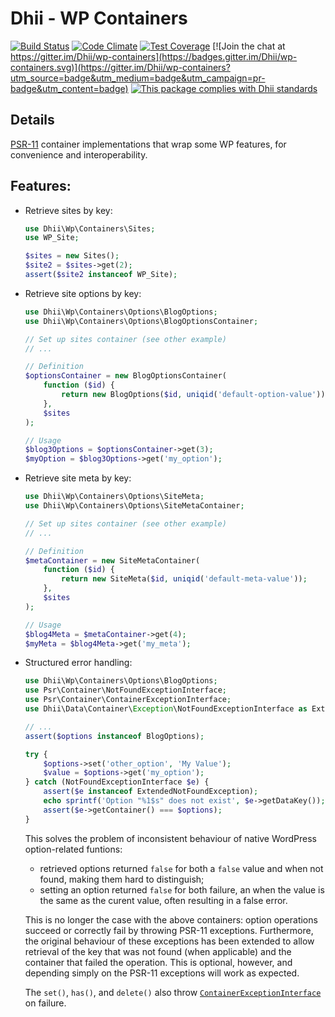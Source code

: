 # Dhii - WP Containers

[![Build Status](https://travis-ci.org/Dhii/wp-containers.svg?branch=develop)](https://travis-ci.org/Dhii/wp-containers)
[![Code Climate](https://codeclimate.com/github/Dhii/wp-containers/badges/gpa.svg)](https://codeclimate.com/github/Dhii/wp-containers)
[![Test Coverage](https://codeclimate.com/github/Dhii/wp-containers/badges/coverage.svg)](https://codeclimate.com/github/Dhii/wp-containers/coverage)
[![Join the chat at https://gitter.im/Dhii/wp-containers](https://badges.gitter.im/Dhii/wp-containers.svg)](https://gitter.im/Dhii/wp-containers?utm_source=badge&utm_medium=badge&utm_campaign=pr-badge&utm_content=badge)
[![This package complies with Dhii standards](https://img.shields.io/badge/Dhii-Compliant-green.svg?style=flat-square)][Dhii]

## Details
[PSR-11][] container implementations that wrap some WP features, for convenience and interoperability.

## Features:
- Retrieve sites by key:

    ```php
    use Dhii\Wp\Containers\Sites;
    use WP_Site;
  
    $sites = new Sites();
    $site2 = $sites->get(2);
    assert($site2 instanceof WP_Site);
    ```

- Retrieve site options by key:

    ```php
    use Dhii\Wp\Containers\Options\BlogOptions;
    use Dhii\Wp\Containers\Options\BlogOptionsContainer;
    
    // Set up sites container (see other example)
    // ...

    // Definition
    $optionsContainer = new BlogOptionsContainer(
        function ($id) {
            return new BlogOptions($id, uniqid('default-option-value'));
        },
        $sites
    );
    
    // Usage
    $blog3Options = $optionsContainer->get(3);
    $myOption = $blog3Options->get('my_option');
    ```
    
- Retrieve site meta by key:

    ```php
    use Dhii\Wp\Containers\Options\SiteMeta;
    use Dhii\Wp\Containers\Options\SiteMetaContainer;
    
    // Set up sites container (see other example)
    // ...

    // Definition
    $metaContainer = new SiteMetaContainer(
        function ($id) {
            return new SiteMeta($id, uniqid('default-meta-value'));
        },
        $sites
    );
    
    // Usage
    $blog4Meta = $metaContainer->get(4);
    $myMeta = $blog4Meta->get('my_meta');
    ```
    
- Structured error handling:

    ```php
    use Dhii\Wp\Containers\Options\BlogOptions;
    use Psr\Container\NotFoundExceptionInterface;
    use Psr\Container\ContainerExceptionInterface;
    use Dhii\Data\Container\Exception\NotFoundExceptionInterface as ExtendedNotFoundException;
    
    // ...
    assert($options instanceof BlogOptions);
    
    try {
        $options->set('other_option', 'My Value');
        $value = $options->get('my_option');
    } catch (NotFoundExceptionInterface $e) {
        assert($e instanceof ExtendedNotFoundException);
        echo sprintf('Option "%1$s" does not exist', $e->getDataKey());
        assert($e->getContainer() === $options);
    }
    ```
    
    This solves the problem of inconsistent behaviour of native WordPress option-related funtions:
    
    * retrieved options returned `false` for both a `false` value and when not found, making them hard to distinguish;
    * setting an option returned `false` for both failure, an when the value is the same as the curent value, often
    resulting in a false error.
    
    This is no longer the case with the above containers: option operations succeed or correctly fail
    by throwing PSR-11 exceptions. Furthermore, the original behaviour of these exceptions has been
    extended to allow retrieval of the key that was not found (when applicable) and the container that failed
    the operation. This is optional, however, and depending simply on the PSR-11 exceptions will work as expected.
    
    The `set()`, `has()`, and `delete()` also throw [`ContainerExceptionInterface`][] on failure.

[Dhii]: https://github.com/Dhii/dhii
[PSR-11]: https://github.com/php-fig/fig-standards/blob/master/accepted/PSR-11-container.md
[`ContainerExceptionInterface`]: https://github.com/Dhii/data-container-interface/blob/develop/src/Exception/ContainerExceptionInterface.php#L14
